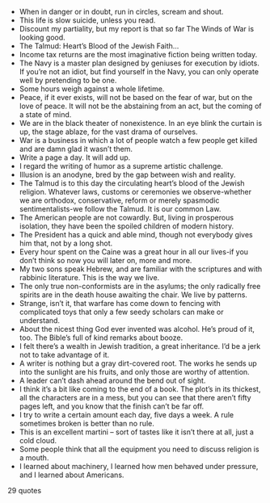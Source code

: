  - When in danger or in doubt, run in circles, scream and shout.
 - This life is slow suicide, unless you read.
 - Discount my partiality, but my report is that so far The Winds of War is looking good.
 - The Talmud: Heart’s Blood of the Jewish Faith...
 - Income tax returns are the most imaginative fiction being written today.
 - The Navy is a master plan designed by geniuses for execution by idiots. If you’re not an idiot, but find yourself in the Navy, you can only operate well by pretending to be one.
 - Some hours weigh against a whole lifetime.
 - Peace, if it ever exists, will not be based on the fear of war, but on the love of peace. It will not be the abstaining from an act, but the coming of a state of mind.
 - We are in the black theater of nonexistence. In an eye blink the curtain is up, the stage ablaze, for the vast drama of ourselves.
 - War is a business in which a lot of people watch a few people get killed and are damn glad it wasn’t them.
 - Write a page a day. It will add up.
 - I regard the writing of humor as a supreme artistic challenge.
 - Illusion is an anodyne, bred by the gap between wish and reality.
 - The Talmud is to this day the circulating heart’s blood of the Jewish religion. Whatever laws, customs or ceremonies we observe-whether we are orthodox, conservative, reform or merely spasmodic sentimentalists-we follow the Talmud. It is our common Law.
 - The American people are not cowardly. But, living in prosperous isolation, they have been the spoiled children of modern history.
 - The President has a quick and able mind, though not everybody gives him that, not by a long shot.
 - Every hour spent on the Caine was a great hour in all our lives-if you don’t think so now you will later on, more and more.
 - My two sons speak Hebrew, and are familiar with the scriptures and with rabbinic literature. This is the way we live.
 - The only true non-conformists are in the asylums; the only radically free spirits are in the death house awaiting the chair. We live by patterns.
 - Strange, isn’t it, that warfare has come down to fencing with complicated toys that only a few seedy scholars can make or understand.
 - About the nicest thing God ever invented was alcohol. He’s proud of it, too. The Bible’s full of kind remarks about booze.
 - I felt there’s a wealth in Jewish tradition, a great inheritance. I’d be a jerk not to take advantage of it.
 - A writer is nothing but a gray dirt-covered root. The works he sends up into the sunlight are his fruits, and only those are worthy of attention.
 - A leader can’t dash ahead around the bend out of sight.
 - I think it’s a bit like coming to the end of a book. The plot’s in its thickest, all the characters are in a mess, but you can see that there aren’t fifty pages left, and you know that the finish can’t be far off.
 - I try to write a certain amount each day, five days a week. A rule sometimes broken is better than no rule.
 - This is an excellent martini – sort of tastes like it isn’t there at all, just a cold cloud.
 - Some people think that all the equipment you need to discuss religion is a mouth.
 - I learned about machinery, I learned how men behaved under pressure, and I learned about Americans.

29 quotes